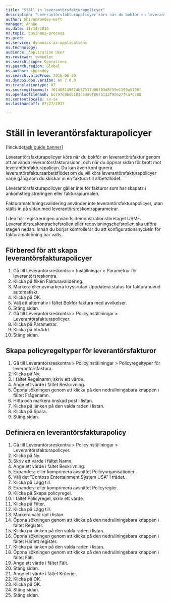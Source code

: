 ```yaml
--- 
title: "Ställ in leverantörsfakturapolicyer"
description: "Leverantörsfakturapolicyer körs när du bokför en leverantörsfaktur genom att använda leverantörsfakturasidan, och när du öppnar sidan för brott mot leverantörsfakturapolicyn."
author: ShivamPandey-msft
manager: AnnBe
ms.date: 11/14/2016
ms.topic: business-process
ms.prod: 
ms.service: dynamics-ax-applications
ms.technology: 
audience: Application User
ms.reviewer: twheeloc
ms.search.scope: Operations
ms.search.region: Global
ms.author: shpandey
ms.search.validFrom: 2016-06-30
ms.dyn365.ops.version: AX 7.0.0
ms.translationtype: HT
ms.sourcegitcommit: f01d88149074b37517d00f03d8f55e1199a5198f
ms.openlocfilehash: bc797d9bd6103c54a9f867b132f9d627f4a7d580
ms.contentlocale: sv-se
ms.lasthandoff: 07/27/2017

---
```

# <a name="set-up-vendor-invoice-policies"></a>Ställ in leverantörsfakturapolicyer

[!include[task guide banner](../../includes/task-guide-banner.md)]

Leverantörsfakturapolicyer körs när du bokför en leverantörsfaktur genom att använda leverantörsfakturasidan, och när du öppnar sidan för brott mot leverantörsfakturapolicyn. Du kan även konfigurera leverantörsfakturaarbetsflödet om du vill köra leverantörsfakturapolicyer varje gång som du skickar in en faktura till arbetsflödet. 

Leverantörsfakturapolicyer gäller inte för fakturor som har skapats i ankomstregistreringen eller fakturajournalen. 

Fakturamatchningsvalidering använder inte leverantörsfakturapolicyer, utan ställs in på sidan med leverantörsreskontraparametrar.

I den här registreringen används demonstrationsföretaget USMF. Leverantörsreskontrachefsrollen eller redovisningschefsrollen ska utföra stegen nedan. Innan du börjar kontrollerar du att konfigurationsnyckeln för fakturamatchning har valts.


## <a name="prepare-to-create-vendor-invoice-policies"></a>Förbered för att skapa leverantörsfakturapolicyer
1. Gå till Leverantörsreskontra > Inställningar > Parametrar för leverantörsreskontra.
2. Klicka på fliken Fakturavalidering.
3. Markera eller avmarkera kryssrutan Uppdatera status för fakturahuvud automatiskt.
4. Klicka på OK.
5. Välj ett alternativ i fältet Bokför faktura med avvikelser.
6. Stäng sidan.
7. Gå till Leverantörsreskontra > Policyinställningar > Leverantörsfakturapolicyer.
8. Klicka på Parametrar.
9. Klicka på btnAdd.
10. Stäng sidan.

## <a name="create-policy-rule-types-for-vendor-invoices"></a>Skapa policyregeltyper för leverantörsfakturor
1. Gå till Leverantörsreskontra > Policyinställningar > Policyregeltyper för leverantörsfaktura.
2. Klicka på Ny.
3. I fältet Regelnamn, skriv ett värde.
4. Ange ett värde i fältet Beskrivning.
5. Öppna sökningen genom att klicka på den nedrullningsbara knappen i fältet Frågenamn.
6. Hitta och markera önskad post i listan.
7. Klicka på länken på den valda raden i listan.
8. Klicka på Spara.
9. Stäng sidan.

## <a name="define-a-vendor-invoice-policy"></a>Definiera en leverantörsfakturapolicy
1. Gå till Leverantörsreskontra > Policyinställningar > Leverantörsfakturapolicyer.
2. Klicka på Ny.
3. Skriv ett värde i fältet Namn.
4. Ange ett värde i fältet Beskrivning.
5. Expandera eller komprimera avsnittet Policyorganisationer.
6. Välj det ”Contoso Entertainment System USA" i trädet..
7. Klicka på Lägg till.
8. Expandera eller komprimera avsnittet Policyregler.
9. Klicka på Skapa policyregel.
10. I fältet Policyregel, skriv ett värde.
11. Klicka på Filter.
12. Klicka på Lägg till.
13. Markera vald rad i listan.
14. Öppna sökningen genom att klicka på den nedrullningsbara knappen i fältet Register.
15. Klicka på länken på den valda raden i listan.
16. Öppna sökningen genom att klicka på den nedrullningsbara knappen i fältet Härlett register.
17. Klicka på länken på den valda raden i listan.
18. Öppna sökningen genom att klicka på den nedrullningsbara knappen i fältet Fält.
19. Ange ett värde i fältet Fält.
20. Stäng sidan.
21. Ange ett värde i fältet Kriterier.
22. Klicka på OK.
23. Klicka på OK.
24. Stäng sidan.
25. Stäng sidan.


